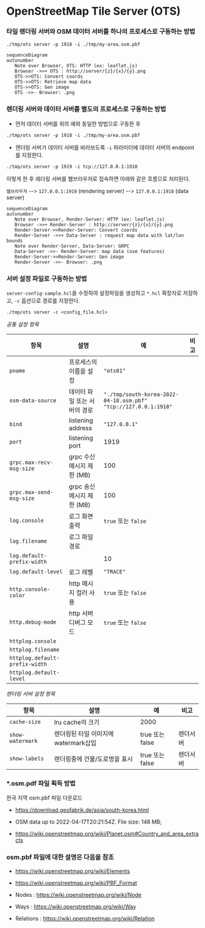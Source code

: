 
# OpenStreetMap Tile Server (OTS)

### 타일 렌더링 서버와 OSM 데이터 서버를 하나의 프로세스로 구동하는 방법

```
./tmp/ots server -p 1918 -i ./tmp/my-area.osm.pbf 
```

```mermaid
sequenceDiagram
autonumber
   Note over Browser, OTS: HTTP (ex: leaflet.js)
   Browser ->>+ OTS : http://server/{z}/{x}/{y}.png
   OTS->>OTS: Convert coords
   OTS->>OTS: Retrieve map data
   OTS->>OTS: Gen image
   OTS ->>- Browser: .png
```

### 렌더링 서버와 데이터 서버를 별도의 프로세스로 구동하는 방법

- 먼저 데이터 서버를 위의 예와 동일한 방법으로 구동한 후

```
./tmp/ots server -p 1918 -i ./tmp/my-area.osm.pbf 
```

- 렌더링 서버가 데이터 서버를 바라보도록 `-i` 파라미터에 데이터 서버의 endpoint를 지정한다.
```
./tmp/ots server -p 1919 -i tcp://127.0.0.1:1918
```

이렇게 한 후 레더링 서버를 웹브라우저로 접속하면 아래와 같은 흐름으로 처리된다.


`웹브라우저` --> `127.0.0.1:1919` (rendering server) --> `127.0.0.1:1918` (data server)


```mermaid
sequenceDiagram
autonumber
   Note over Browser, Render-Server: HTTP (ex: leaflet.js)
   Browser ->>+ Render-Server : http://server/{z}/{x}/{y}.png
   Render-Server->>Render-Server: Convert coords
   Render-Server ->>+ Data-Server : request map data with lat/lon bounds
   Note over Render-Server, Data-Server: GRPC
   Data-Server ->>- Render-Server: map data (osm features)
   Render-Server->>Render-Server: Gen image
   Render-Server ->>- Browser: .png
```

### 서버 설정 파일로 구동하는 방법

`server-config-sample.hcl`을 수정하여 설정파일을 생성하고 `*.hcl` 확장자로 저장하고, `-c` 옵션으로 경로를 지정한다.

```
./tmp/ots server -c <config_file.hcl>
```

*공통 설정 항목*

| 항목          | 설명         | 예   | 비고|
| -------------| ------------| --- | -------- |
| `pname`      | 프로세스의 이름을 설정 | `"ots01"` | |
| `osm-data-source` | 데이터 파일 또는 서버의 경로 | `"./tmp/south-korea-2022-04-18.osm.pbf"` `"tcp://127.0.0.1:1918"` |  |
| `bind`       | listening address | `"127.0.0.1"` | |
| `port`       | listening port    | 1919 | |
| `grpc.max-recv-msg-size` | grpc 수신 메시지 제한 (MB) | 100 | |
| `grpc.max-send-msg-size` | grpc 송신 메시지 제한 (MB) | 100 | |
| `log.console`       | 로그 화면 출력       | `true` 또는 `false` | |
| `log.filename`      | 로그 파일 경로       |     | |
| `log.default-prefix-width` |            | 10 | |
| `log.default-level` | 로그 레벨           | `"TRACE"`| | 
| `http.console-color`| http 메시지 컬러 사용 | `true` 또는 `false` | |
| `http.debug-mode`   | http 서버 디버그 모드 | `true` 또는 `false` | |
| `httplog.console`   |||
| `httplog.filename`  |||
| `httplog.default-prefix-width`|||
| `httplog.default-level`|||

*렌더링 서버 설정 항목*

| 항목          | 설명         | 예   | 비고|
| -------------| ------------| --- | -------- |
| `cache-size` | lru cache의 크기 | 2000 | |
| `show-watermark` | 렌더링된 타일 이미지에 watermark삽입 | true 또는 false | 렌더서버 |
| `show-labels` | 렌더링중에 건물/도로명을 표시 | true 또는 false | 렌더서버 |


### *.osm.pdf 파일 획득 방법

한국 지역 osm.pbf 파일 다운로드
- https://download.geofabrik.de/asia/south-korea.html
- OSM data up to 2022-04-17T20:21:54Z. File size: 148 MB;

- https://wiki.openstreetmap.org/wiki/Planet.osm#Country_and_area_extracts

### osm.pbf 파일에 대한 설명은 다음을 참조

- https://wiki.openstreetmap.org/wiki/Elements
- https://wiki.openstreetmap.org/wiki/PBF_Format

- Nodes     : https://wiki.openstreetmap.org/wiki/Node
- Ways      : https://wiki.openstreetmap.org/wiki/Way
- Relations : https://wiki.openstreetmap.org/wiki/Relation
